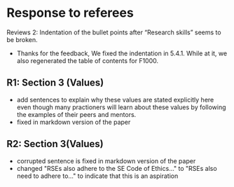 # Response to referees

Reviews 2: Indentation of the bullet points after “Research skills” seems to be broken.
- Thanks for the feedback, We fixed the indentation in 5.4.1. While at it, we also regenerated the table of contents for F1000.

## R1: Section 3 (Values)
- add sentences to explain why these values are stated explicitly here even though many practioners will learn about these values by following the examples of their peers and mentors. 
- fixed in markdown version of the paper

## R2: Section 3(Values)
- corrupted sentence is fixed in markdown version of the paper
- changed "RSEs also adhere to the SE Code of Ethics..." to "RSEs also need to adhere to..." to indicate that this is an aspiration
